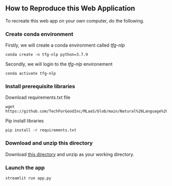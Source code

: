 ## How to Reproduce this Web Application

To recreate this web app on your own computer, do the following.

### Create conda environment
Firstly, we will create a conda environment called *tfg-nlp*
```
conda create -n tfg-nlp python=3.7.9
```
Secondly, we will login to the *tfg-nlp* environement
```
conda activate tfg-nlp
```
### Install prerequisite libraries

Download requirements.txt file

```
wget https://github.com/TechForGoodInc/MLaaS/blob/main/Natural%20Language%20Processing/Streamlit/requirements.txt
```

Pip install libraries
```
pip install -r requirements.txt
```

### Download and unzip this directory

Download [this directory](https://github.com/TechForGoodInc/MLaaS/tree/main/Natural%20Language%20Processing/Streamlit) and unzip as your working directory.

###  Launch the app

```
streamlit run app.py
```
